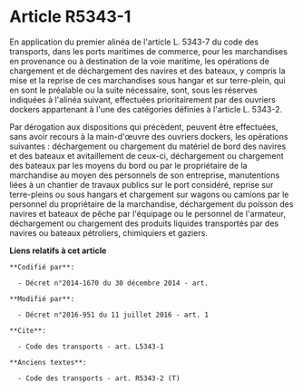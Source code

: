 # Article R5343-1

En application du premier alinéa de l'article L. 5343-7 du code des transports, dans les ports maritimes de commerce, pour
les marchandises en provenance ou à destination de la voie maritime, les opérations de chargement et de déchargement des
navires et des bateaux, y compris la mise et la reprise de ces marchandises sous hangar et sur terre-plein, qui en sont le
préalable ou la suite nécessaire, sont, sous les réserves indiquées à l'alinéa suivant, effectuées prioritairement par des
ouvriers dockers appartenant à l'une des catégories définies à l'article L. 5343-2. 

Par dérogation aux dispositions qui précèdent, peuvent être effectuées, sans avoir recours à la main-d'œuvre des ouvriers
dockers, les opérations suivantes : déchargement ou chargement du matériel de bord des navires et des bateaux et
avitaillement de ceux-ci, déchargement ou chargement des bateaux par les moyens du bord ou par le propriétaire de la
marchandise au moyen des personnels de son entreprise, manutentions liées à un chantier de travaux publics sur le port
considéré, reprise sur terre-pleins ou sous hangars et chargement sur wagons ou camions par le personnel du propriétaire de
la marchandise, déchargement du poisson des navires et bateaux de pêche par l'équipage ou le personnel de l'armateur,
déchargement ou chargement des produits liquides transportés par des navires ou bateaux pétroliers, chimiquiers et gaziers.

**Liens relatifs à cet article**

	**Codifié par**:

	  - Décret n°2014-1670 du 30 décembre 2014 - art.

	**Modifié par**:

	  - Décret n°2016-951 du 11 juillet 2016 - art. 1

	**Cite**:

	  - Code des transports - art. L5343-1

	**Anciens textes**:

	  - Code des transports - art. R5343-2 (T)
